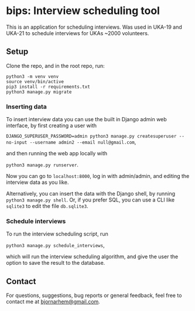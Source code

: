 # bips: Interview scheduling tool

This is an application for scheduling interviews. Was used in UKA-19 and UKA-21 to schedule interviews for UKAs ~2000 volunteers.

## Setup

Clone the repo, and in the root repo, run:

```
python3 -m venv venv
source venv/bin/active
pip3 install -r requirements.txt
python3 manage.py migrate
```

### Inserting data

To insert interview data you can use the built in Django admin web interface, by first creating a user with

`DJANGO_SUPERUSER_PASSWORD=admin python3 manage.py createsuperuser --no-input --username admin2 --email null@gmail.com`,

and then running the web app locally with

`python3 manage.py runserver`.

Now you can go to `localhost:8000`, log in with admin/admin, and editing the interview data as you like.

Alternatively, you can insert the data with the Django shell, by running `python3 manage.py shell`. Or, if you prefer SQL, you can use a CLI like `sqlite3` to edit the file `db.sqlite3`.

### Schedule interviews

To run the interview scheduling script, run

`python3 manage.py schedule_interviews`,

which will run the interview scheduling algorithm, and give the user the option to save the result to the database.

## Contact

For questions, suggestions, bug reports or general feedback, feel free to contact me at bjornarhem@gmail.com.

